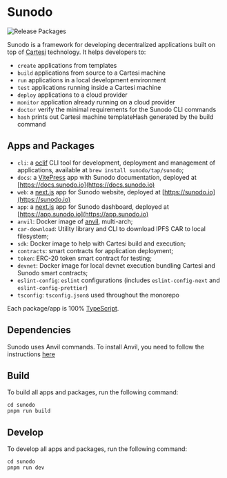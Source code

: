 # Sunodo

![Release Packages](https://github.com/sunodo/sunodo/actions/workflows/release.yaml/badge.svg)

Sunodo is a framework for developing decentralized applications built on top of [Cartesi](http://cartesi.io) technology.
It helps developers to:

-   `create` applications from templates
-   `build` applications from source to a Cartesi machine
-   `run` applications in a local development environment
-   `test` applications running inside a Cartesi machine
-   `deploy` applications to a cloud provider
-   `monitor` application already running on a cloud provider
-   `doctor` verify the minimal requirements for the Sunodo CLI commands
-   `hash` prints out Cartesi machine templateHash generated by the build command

## Apps and Packages

-   `cli`: a [oclif](https://oclif.io) CLI tool for development, deployment and management of applications, available at `brew install sunodo/tap/sunodo`;
-   `docs`: a [VitePress](https://vitepress.dev/) app with Sunodo documentation, deployed at [https://docs.sunodo.io](https://docs.sunodo.io)
-   `web`: a [next.js](https://nextjs.org/) app for Sunodo website, deployed at [https://sunodo.io](https://sunodo.io)
-   `app`: a [next.js](https://nextjs.org/) app for Sunodo dashboard, deployed at [https://app.sunodo.io](https://app.sunodo.io)
-   `anvil`: Docker image of [anvil](https://book.getfoundry.sh/reference/anvil/), multi-arch;
-   `car-download`: Utility library and CLI to download IPFS CAR to local filesystem;
-   `sdk`: Docker image to help with Cartesi build and execution;
-   `contracts`: smart contracts for application deployment;
-   `token`: ERC-20 token smart contract for testing;
-   `devnet`: Docker image for local devnet execution bundling Cartesi and Sunodo smart contracts;
-   `eslint-config`: `eslint` configurations (includes `eslint-config-next` and `eslint-config-prettier`)
-   `tsconfig`: `tsconfig.json`s used throughout the monorepo

Each package/app is 100% [TypeScript](https://www.typescriptlang.org/).

## Dependencies

Sunodo uses Anvil commands. To install Anvil, you need to follow the instructions [here](https://book.getfoundry.sh/getting-started/installation#using-foundryup)

## Build

To build all apps and packages, run the following command:

```shell
cd sunodo
pnpm run build
```

## Develop

To develop all apps and packages, run the following command:

```shell
cd sunodo
pnpm run dev
```
